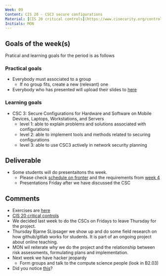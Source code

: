 ```yaml
---
Week: 09
Content: CIS 20 - CSC3 secure configurations
Material: [CIS 20 critical controls](https://www.cisecurity.org/controls/)
Initials: MON
---
```


## Goals of the week(s)
Pratical and learning goals for the period is as follows

### Practical goals
* Everybody must associated to a group
  * If no group fits, create a new (relevant) one
* Everybody who has presented will upload their slides to [here](https://gitlab.com/ITT-17A/18S_ITS/tree/development/docs/organisation/Article%20Presentation)

### Learning goals
* CSC 3: Secure Configurations for Hardware and Software on Mobile Devices, Laptops,
Workstations, and Servers
  * level 1: able to explain problems and solutions associated with configurations
  * level 2: able to implement tools and methods related to securing configurations
  * level 3: able to use CSC3 actively in network security planning

## Deliverable
* Some students will do presentaitons ths week.
    * Please check [schedule on fronter](https://fronter.com/eal/links/files.phtml/1261825527$31048836$/2nd+Semester/IT+Security/ITT2+ITS+presentations.pdf)  and the requirements from [week 4](ww04-introduction.md)
    * Presentations Friday after we have discussed the CSC

## Comments
* Exercises are [here](../materials/ww09-exercises.md)
* [CIS 20 critical controls](https://www.cisecurity.org/controls/)
* We decided last week to do the CSCs on Fridays to leave Thursday for the project.
* Thursday Bjarne SLipsager we show up and do some field research on how github/gitlab works for students. It is part of an ongoing project about online teaching.
* MON wil reiterate why we do the project and the relationship between risk assessments, formulating plans and implementation.
* Next week we have hacker jeopardy
  * Form groups and talk to the compute science people (look in B2.03)
* Did you notice [this](https://fronter.com/eal/news/index.phtml?action=read_news&news_id=41128&readid=41128&from_page=4&popup=1)?
  
